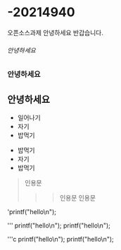 # -20214940
오픈소스과제
안녕하세요 반갑습니다.
###### 안녕하세요
### 안녕하세요
## 안녕하세요


* 일어나기
* 자기
* 밥먹기

- 밥먹기
- 자기
- 밥먹기

> 인용문
>>> 인용문
>>> 인용문


'printf("hello\n");

'''
printf("hello\n");
printf("hello\n");

'''c
printf("hello\n");
printf("hello\n");
